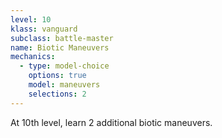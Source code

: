 ```yaml
---
level: 10
klass: vanguard
subclass: battle-master
name: Biotic Maneuvers
mechanics:
  - type: model-choice
    options: true
    model: maneuvers
    selections: 2
---
```

At 10th level, learn 2 additional biotic maneuvers.
